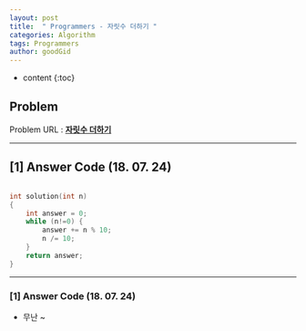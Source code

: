 ```yaml
---
layout: post
title:  " Programmers - 자릿수 더하기 "
categories: Algorithm
tags: Programmers
author: goodGid
---
```

* content
{:toc}


## Problem 
Problem URL : **[자릿수 더하기](https://programmers.co.kr/learn/courses/30/lessons/12931)**

---

## [1] Answer Code (18. 07. 24)

``` cpp

int solution(int n)
{
    int answer = 0;
    while (n!=0) {
        answer += n % 10;
        n /= 10;
    }
    return answer;
}

```

---

### [1] Answer Code (18. 07. 24)

* 무난 ~ 
